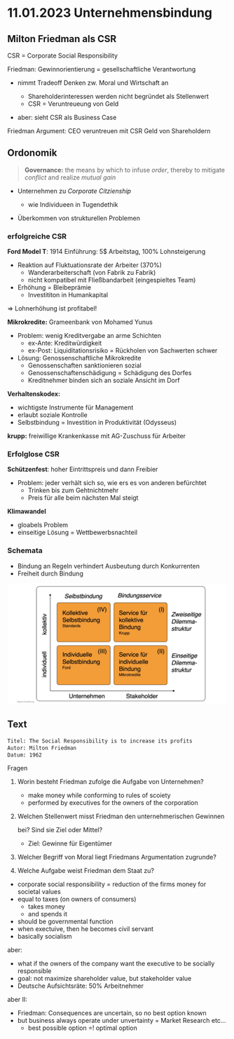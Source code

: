 # 11.01.2023 Unternehmensbindung

## Milton Friedman als CSR

CSR = Corporate Social Responsibility

Friedman: Gewinnorientierung = gesellschaftliche Verantwortung

- nimmt Tradeoff Denken zw. Moral und Wirtschaft an
    - Shareholderinteressen werden nicht begründet als Stellenwert
    - CSR = Veruntreueung von Geld

- aber: sieht CSR als Business Case 



Friedman Argument: CEO veruntreuen mit CSR Geld von Shareholdern

## Ordonomik

> **Governance:** the means by which to infuse *order*, thereby to mitigate *conflict* and realize *mutual gain*

- Unternehmen zu *Corporate Citzienship*
    - wie Individueen in Tugendethik

- Überkommen von strukturellen Problemen



### erfolgreiche CSR 

**Ford Model T**: 1914 Einführung: 5$ Arbeitstag, 100% Lohnsteigerung

- Reaktion auf Fluktuationsrate der Arbeiter (370%)
    - Wanderarbeiterschaft (von Fabrik zu Fabrik)
    - nicht kompatibel mit Fließbandarbeit (eingespieltes Team)
- Erhöhung = Bleibeprämie
    - Investititon in Humankapital

=> Lohnerhöhung ist profitabel!



**Mikrokredite:** Grameenbank von Mohamed Yunus

- Problem: wenig Kreditvergabe an arme Schichten
    - ex-Ante: Kreditwürdigkeit
    - ex-Post: Liquiditationsrisiko = Rückholen von Sachwerten schwer
- Lösung: Genossenschaftliche Mikrokredite
    - Genossenschaften sanktionieren sozial 
    - Genossenschaftenschädigung = Schädigung des Dorfes
    - Kreditnehmer binden sich an soziale Ansicht im Dorf



**Verhaltenskodex:**

- wichtigste Instrumente für Management
- erlaubt soziale Kontrolle
- Selbstbindung = Investition in Produktivität (Odysseus)



**krupp:** freiwillige Krankenkasse mit AG-Zuschuss für Arbeiter



### Erfolglose CSR

**Schützenfest**: hoher Eintrittspreis und dann Freibier

- Problem: jeder verhält sich so, wie ers es von anderen befürchtet
    - Trinken bis zum Gehtnichtmehr
    - Preis für alle beim nächsten Mal steigt

**Klimawandel**

- gloabels Problem
- einseitige Lösung = Wettbewerbsnachteil



### Schemata

- Bindung an Regeln verhindert Ausbeutung durch Konkurrenten
- Freiheit durch Bindung

![img](../images/2023-01-16_14-56-48.jpg)

## Text

```
Titel: The Social Responsibility is to increase its profits
Autor: Milton Friedman
Datum: 1962
```

Fragen

1. Worin besteht Friedman zufolge die Aufgabe von Unternehmen?

    - make money while conforming to rules of scoiety
    - performed by executives for the owners of the corporation

2. Welchen Stellenwert misst Friedman den unternehmerischen Gewinnen

    bei? Sind sie Ziel oder Mittel?

    - Ziel: Gewinne für Eigentümer

3. Welcher Begriff von Moral liegt Friedmans Argumentation zugrunde?

4. Welche Aufgabe weist Friedman dem Staat zu?



- corporate social responsibility = reduction of the firms money for societal values
- equal to taxes (on owners of consumers)
    - takes money
    - and spends it
- should be governmental function
- when exectuive, then he becomes civil servant
- basically socialism



aber:

- what if the owners of the company want the executive to be socially responsible
- goal: not maximize shareholder value, but stakeholder value
- Deutsche Aufsichtsräte: 50% Arbeitnehmer

aber II:

- Friedman: Consequences are uncertain, so no best option known
- but business always operate under unvertainty = Market Research etc…
    - best possible option =! optimal option
